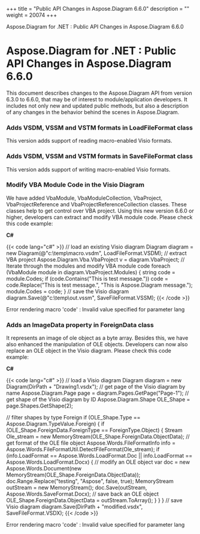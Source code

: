 +++
title = "Public API Changes in Aspose.Diagram 6.6.0" 
description = "" 
weight = 20074 
+++

Aspose.Diagram for .NET : Public API Changes in Aspose.Diagram 6.6.0  

# Aspose.Diagram for .NET : Public API Changes in Aspose.Diagram 6.6.0


This document describes changes to the Aspose.Diagram API from version 6.3.0 to 6.6.0, that may be of interest to module/application developers. It includes not only new and updated public methods, but also a description of any changes in the behavior behind the scenes in Aspose.Diagram.

### Adds VSDM, VSSM and VSTM formats in LoadFileFormat class

This version adds support of reading macro-enabled Visio formats.

### Adds VSDM, VSSM and VSTM formats in SaveFileFormat class

This version adds support of writing macro-enabled Visio formats.

### Modify VBA Module Code in the Visio Diagram

We have added VbaModule, VbaModuleCollection, VbaProject, VbaProjectReference and VbaProjectReferenceCollection classes. These classes help to get control over VBA project. Using this new version 6.6.0 or higher, developers can extract and modify VBA module code. Please check this code example:

**C#**

{{< code lang="c#" >}}
// load an existing Visio diagram
Diagram diagram = new Diagram(@"c:\temp\macro.vsdm", LoadFileFormat.VSDM);
// extract VBA project
Aspose.Diagram.Vba.VbaProject v = diagram.VbaProject;
// Iterate through the modules and modify VBA module code
foreach (VbaModule module in diagram.VbaProject.Modules)
{
    string code = module.Codes;
    if (code.Contains("This is test message."))
        code = code.Replace("This is test message.", "This is Aspose.Diagram message.");
    module.Codes = code;
}
// save the Visio diagram
diagram.Save(@"c:\temp\out.vssm", SaveFileFormat.VSSM);
{{< /code >}}

Error rendering macro 'code' : Invalid value specified for parameter lang

### Adds an ImageData property in ForeignData class

It represents an image of ole object as a byte array. Besides this, we have also enhanced the manipulation of OLE objects. Developers can now also replace an OLE object in the Visio diagram. Please check this code example:

**C#**

{{< code lang="c#" >}}
// load a Visio diagram
Diagram diagram = new Diagram(DirPath + "Drawing1.vsdx");
// get page of the Visio diagram by name
Aspose.Diagram.Page page = diagram.Pages.GetPage("Page-1");
// get shape of the Visio diagram by ID
Aspose.Diagram.Shape OLE_Shape = page.Shapes.GetShape(2);

// filter shapes by type Foreign
if (OLE_Shape.Type == Aspose.Diagram.TypeValue.Foreign)
{
    if (OLE_Shape.ForeignData.ForeignType == ForeignType.Object)
    {
        Stream Ole_stream = new MemoryStream(OLE_Shape.ForeignData.ObjectData);
        // get format of the OLE file object
        Aspose.Words.FileFormatInfo info = Aspose.Words.FileFormatUtil.DetectFileFormat(Ole_stream);
        if (info.LoadFormat == Aspose.Words.LoadFormat.Doc || info.LoadFormat == Aspose.Words.LoadFormat.Docx)
        {
            // modify an OLE object
            var doc = new Aspose.Words.Document(new MemoryStream(OLE_Shape.ForeignData.ObjectData));
            doc.Range.Replace("testing", "Aspose", false, true);
            MemoryStream outStream = new MemoryStream();
            doc.Save(outStream, Aspose.Words.SaveFormat.Docx);
            // save back an OLE object
            OLE_Shape.ForeignData.ObjectData = outStream.ToArray();
        }
    }
}
// save Visio diagram
diagram.Save(DirPath + "modified.vsdx", SaveFileFormat.VSDX);
{{< /code >}}

Error rendering macro 'code' : Invalid value specified for parameter lang

